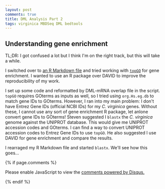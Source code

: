 ```yaml
---
layout: post
comments: true
title: DML Analysis Part 2
tags: virginica MBDSeq DML bedtools
---
```


## Understanding gene enrichment

TL;DR: I got confused a lot but I think I'm on the right track, but this will take a while.

I switched over to [an R Markdown file](https://github.com/RobertsLab/project-virginica-oa/blob/master/analyses/2018-06-11-DML-Analysis/2018-06-14-Gene-Enrichment-Analysis.Rmd) and tried working with [`topGO`](https://bioconductor.org/packages/release/bioc/manuals/topGO/man/topGO.pdf) for gene enrichment. I wanted to use an R package over DAVID to improve the reproducibility of my work.

I set up some code and reformatted by DML-mRNA overlap file in the script. `topGO` requires GOterms as inputs as well, so I tried using `org.Hs.eg.db` to match gene IDs to GOterms. However, I ran into my main problem: I don't have Entrez Gene IDs (official NCBI IDs) for my *C. virginica* genes. Without these, I cannot use any sort of gene enrichment R package, let anlone convert gene IDs to GOterms! Steven suggested I `blastx` the *C. virginica* genome against the UNIPROT database. This would give me UNIPROT accession codes and GOterms. I can find a way to convert UNIPROT accession codes to Entrez Gene IDs to use `topGO`. He also suggested I use DAVID for gene enrichment and compare the results.

I rearraged my R Markdown file and started `blastx`. We'll see how this goes...

{% if page.comments %}

<div id="disqus_thread"></div>
<script>

/**
*  RECOMMENDED CONFIGURATION VARIABLES: EDIT AND UNCOMMENT THE SECTION BELOW TO INSERT DYNAMIC VALUES FROM YOUR PLATFORM OR CMS.
*  LEARN WHY DEFINING THESE VARIABLES IS IMPORTANT: https://disqus.com/admin/universalcode/#configuration-variables*/
/*
var disqus_config = function () {
this.page.url = PAGE_URL;  // Replace PAGE_URL with your page's canonical URL variable
this.page.identifier = PAGE_IDENTIFIER; // Replace PAGE_IDENTIFIER with your page's unique identifier variable
};
*/
(function() { // DON'T EDIT BELOW THIS LINE
var d = document, s = d.createElement('script');
s.src = 'https://the-responsible-grad-student.disqus.com/embed.js';
s.setAttribute('data-timestamp', +new Date());
(d.head || d.body).appendChild(s);
})();
</script>
<noscript>Please enable JavaScript to view the <a href="https://disqus.com/?ref_noscript">comments powered by Disqus.</a></noscript>

{% endif %}

<script id="dsq-count-scr" src="//the-responsible-grad-student.disqus.com/count.js" async></script>
